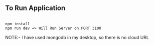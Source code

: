 ## To Run Application 

```

npm install 
npm run dev => Will Run Server on PORT 3100

```

NOTE:- I have used mongodb in my desktop, so there is no cloud URL
